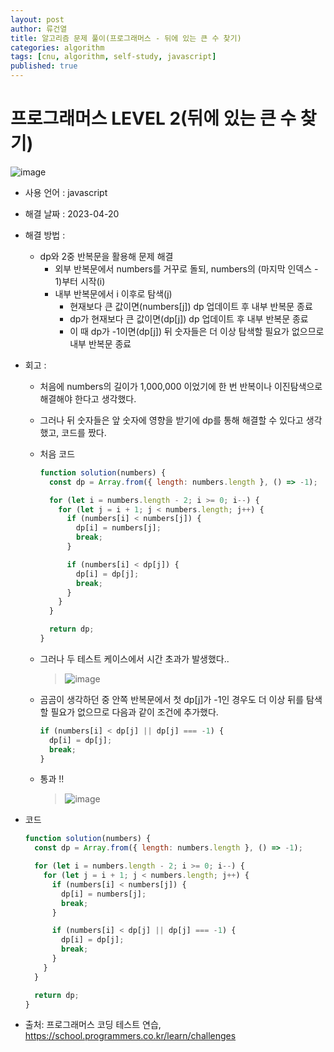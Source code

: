 ```yaml
---
layout: post
author: 류건열
title: 알고리즘 문제 풀이(프로그래머스 - 뒤에 있는 큰 수 찾기)
categories: algorithm
tags: [cnu, algorithm, self-study, javascript]
published: true
---
```


# 프로그래머스 LEVEL 2(뒤에 있는 큰 수 찾기)

![image](https://user-images.githubusercontent.com/34560965/233082209-c143b505-dd52-4e42-be69-8717fbd69074.png)

- 사용 언어 : javascript

- 해결 날짜 : 2023-04-20

- 해결 방법 :

  - dp와 2중 반복문을 활용해 문제 해결
    - 외부 반복문에서 numbers를 거꾸로 돌되, numbers의 (마지막 인덱스 - 1)부터 시작(i)
    - 내부 반복문에서 i 이후로 탐색(j)
      - 현재보다 큰 값이면(numbers[j]) dp 업데이트 후 내부 반복문 종료
      - dp가 현재보다 큰 값이면(dp[j]) dp 업데이트 후 내부 반복문 종료
      - 이 때 dp가 -1이면(dp[j]) 뒤 숫자들은 더 이상 탐색할 필요가 없으므로 내부 반복문 종료 

- 회고 :

  - 처음에 numbers의 길이가 1,000,000 이었기에 한 번 반복이나 이진탐색으로 해결해야 한다고 생각했다.
  - 그러나 뒤 숫자들은 앞 숫자에 영향을 받기에 dp를 통해 해결할 수 있다고 생각했고, 코드를 짰다.
  - 처음 코드

    ```javascript
    function solution(numbers) {
      const dp = Array.from({ length: numbers.length }, () => -1);

      for (let i = numbers.length - 2; i >= 0; i--) {
        for (let j = i + 1; j < numbers.length; j++) {
          if (numbers[i] < numbers[j]) {
            dp[i] = numbers[j];
            break;
          }

          if (numbers[i] < dp[j]) {
            dp[i] = dp[j];
            break;
          }
        }
      }

      return dp;
    }
    ```

  - 그러나 두 테스트 케이스에서 시간 초과가 발생했다..

    > ![image](https://user-images.githubusercontent.com/34560965/233082954-bc3ea943-60fe-469a-8dac-6e030eab45fe.png)

  - 곰곰이 생각하던 중 안쪽 반복문에서 첫 dp[j]가 -1인 경우도 더 이상 뒤를 탐색할 필요가 없으므로 다음과 같이 조건에 추가했다.

    ```javascript
    if (numbers[i] < dp[j] || dp[j] === -1) {
      dp[i] = dp[j];
      break;
    }
    ```

  - 통과 !!

    > ![image](https://user-images.githubusercontent.com/34560965/233083875-d386df09-d4b8-47f2-b83d-48a78298f333.png)

- 코드

  ```javascript
  function solution(numbers) {
    const dp = Array.from({ length: numbers.length }, () => -1);

    for (let i = numbers.length - 2; i >= 0; i--) {
      for (let j = i + 1; j < numbers.length; j++) {
        if (numbers[i] < numbers[j]) {
          dp[i] = numbers[j];
          break;
        }

        if (numbers[i] < dp[j] || dp[j] === -1) {
          dp[i] = dp[j];
          break;
        }
      }
    }

    return dp;
  }
  ```

- 출처: 프로그래머스 코딩 테스트 연습, https://school.programmers.co.kr/learn/challenges
